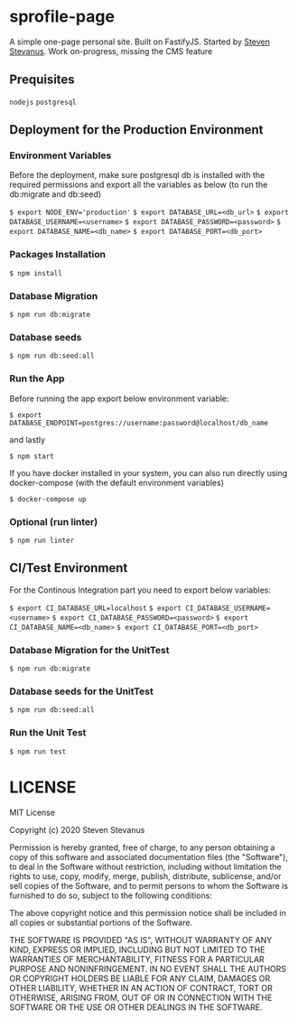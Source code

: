 # sprofile-page

A simple one-page personal site. Built on FastifyJS. Started by [Steven Stevanus](https://github.com/stvnorg).
Work on-progress, missing the CMS feature

## Prequisites
  
  `nodejs`
  `postgresql`
  
## Deployment for the Production Environment

### Environment Variables

Before the deployment, make sure postgresql db is installed with the required permissions and export all the variables as below (to run the db:migrate and db:seed)

  `$ export NODE_ENV='production'`
  `$ export DATABASE_URL=<db_url>`
  `$ export DATABASE_USERNAME=<username>`
  `$ export DATABASE_PASSWORD=<password>`
  `$ export DATABASE_NAME=<db_name>`
  `$ export DATABASE_PORT=<db_port>`

### Packages Installation

  `$ npm install`

### Database Migration

  `$ npm run db:migrate`

### Database seeds

  `$ npm run db:seed:all`

### Run the App

Before running the app export below environment variable:

  `$ export DATABASE_ENDPOINT=postgres://username:password@localhost/db_name`

and lastly 

  `$ npm start`

If you have docker installed in your system, you can also run directly using docker-compose (with the default environment variables)

  `$ docker-compose up`

### Optional (run linter)

  `$ npm run linter`

## CI/Test Environment

For the Continous Integration part you need to export below variables:

  `$ export CI_DATABASE_URL=localhost`
  `$ export CI_DATABASE_USERNAME=<username>`
  `$ export CI_DATABASE_PASSWORD=<password>`
  `$ export CI_DATABASE_NAME=<db_name>`
  `$ export CI_DATABASE_PORT=<db_port>`

### Database Migration for the UnitTest

  `$ npm run db:migrate`

### Database seeds for the UnitTest

  `$ npm run db:seed:all`

### Run the Unit Test

  `$ npm run test`


# LICENSE

MIT License

Copyright (c) 2020 Steven Stevanus

Permission is hereby granted, free of charge, to any person obtaining a copy
of this software and associated documentation files (the "Software"), to deal
in the Software without restriction, including without limitation the rights
to use, copy, modify, merge, publish, distribute, sublicense, and/or sell
copies of the Software, and to permit persons to whom the Software is
furnished to do so, subject to the following conditions:

The above copyright notice and this permission notice shall be included in all
copies or substantial portions of the Software.

THE SOFTWARE IS PROVIDED "AS IS", WITHOUT WARRANTY OF ANY KIND, EXPRESS OR
IMPLIED, INCLUDING BUT NOT LIMITED TO THE WARRANTIES OF MERCHANTABILITY,
FITNESS FOR A PARTICULAR PURPOSE AND NONINFRINGEMENT. IN NO EVENT SHALL THE
AUTHORS OR COPYRIGHT HOLDERS BE LIABLE FOR ANY CLAIM, DAMAGES OR OTHER
LIABILITY, WHETHER IN AN ACTION OF CONTRACT, TORT OR OTHERWISE, ARISING FROM,
OUT OF OR IN CONNECTION WITH THE SOFTWARE OR THE USE OR OTHER DEALINGS IN THE
SOFTWARE.
